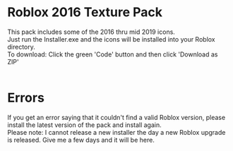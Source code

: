 # Roblox 2016 Texture Pack
This pack includes some of the 2016 thru mid 2019 icons.<br>
Just run the Installer.exe and the icons will be installed into your Roblox directory.<br>
To download: Click the green 'Code' button and then click 'Download as ZIP'<br>
<br>
# Errors
If you get an error saying that it couldn't find a valid Roblox version, please install the latest version of the pack and install again.<br>
Please note: I cannot release a new installer the day a new Roblox upgrade is released. Give me a few days and it will be here.<br>
